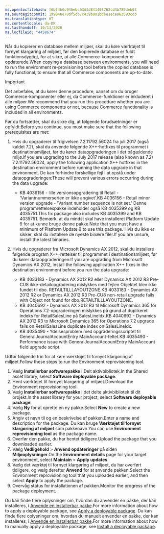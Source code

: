 ```yaml
---
ms.openlocfilehash: f6bf4b6c946ebc63d3d84140f762cd4b789deb03
ms.sourcegitcommit: 199848e78df5cb7c439b001bdbe1ece963593cdb
ms.translationtype: HT
ms.contentlocale: da-DK
ms.lasthandoff: 10/13/2020
ms.locfileid: "4458674"
---
```

<span data-ttu-id="4c0f5-101">Når du kopierer en database mellem miljøer, skal du køre værktøjet til fornyet klargøring af miljøet, før den kopierede database er fuldt funktionsdygtigt, for at sikre, at alle Commerce-komponenter er opdaterede.</span><span class="sxs-lookup"><span data-stu-id="4c0f5-101">When copying a database between environments, you will need to run the environment re-provisioning tool before the copied database is fully functional, to ensure that all Commerce components are up-to-date.</span></span>

> [!IMPORTANT]
> <span data-ttu-id="4c0f5-102">Det anbefales, at du kører denne procedure, uanset om du bruger Commerce-komponenter eller ej, da Commerce-funktioner er inkluderet i alle miljøer.</span><span class="sxs-lookup"><span data-stu-id="4c0f5-102">We recommend that you run this procedure whether you are using Commerce components or not, because Commerce functionality is included in all environments.</span></span> 

<span data-ttu-id="4c0f5-103">Før du fortsætter, skal du sikre dig, at følgende forudsætninger er opfyldt:</span><span class="sxs-lookup"><span data-stu-id="4c0f5-103">Before you continue, you must make sure that the following prerequisites are met:</span></span>
1. <span data-ttu-id="4c0f5-104">Hvis du opgraderer til frigivelsen 7.2.11792.56024 fra juli 2017 (også kaldet 7.2), skal du anvende følgende X++-hotfixes til programmet i destinationsmiljøet, før du kører dataopgraderingen i det pågældende miljø.</span><span class="sxs-lookup"><span data-stu-id="4c0f5-104">If you are upgrading to the July 2017 release (also known as 7.2) 7.2.11792.56024, apply the following application X++ hotfixes in the destination environment before running the data upgrade in that environment.</span></span> <span data-ttu-id="4c0f5-105">De kan forhindre forskellige fejl i at opstå under dataopgraderingen:</span><span class="sxs-lookup"><span data-stu-id="4c0f5-105">These will prevent various errors occurring during the data upgrade:</span></span>

    - <span data-ttu-id="4c0f5-106">KB 4036156 - lille versionsopgradering til Retail - 'Variantnummerserien er ikke angivet'.</span><span class="sxs-lookup"><span data-stu-id="4c0f5-106">KB 4036156 - Retail minor version upgrade - 'Variant number sequence is not set.'</span></span> <span data-ttu-id="4c0f5-107">Denne programrettelsespakke indeholder også KB 4035399 og KB 4035751.</span><span class="sxs-lookup"><span data-stu-id="4c0f5-107">This fix package also includes KB 4035399 and KB 4035751.</span></span> <span data-ttu-id="4c0f5-108">Bemærk, at du mindst skal have installeret Platform Update 9 for at kunne bruge denne pakke.</span><span class="sxs-lookup"><span data-stu-id="4c0f5-108">Note that you must have a minimum of Platform Update 9 to use this package.</span></span> <span data-ttu-id="4c0f5-109">Hvis du ikke er sikker, skal du installere de nyeste binære filer.</span><span class="sxs-lookup"><span data-stu-id="4c0f5-109">If you are unsure, install the latest binaries.</span></span>
    
2. <span data-ttu-id="4c0f5-110">Hvis du opgraderer fra Microsoft Dynamics AX 2012, skal du installere følgende program X++-rettelser til programmet i destinationsmiljøet, før du kører dataopgraderingen:</span><span class="sxs-lookup"><span data-stu-id="4c0f5-110">If you are upgrading from Microsoft Dynamics AX 2012, install the following application X++ fixes in the destination environment before you run the data upgrade:</span></span>
    - <span data-ttu-id="4c0f5-111">KB 4033183 - Dynamics AX 2012 R2 eller Dynamics AX 2012 R3 Pre-CU8 ikke-detailopgradering mislykkes med fejlen Objektet blev ikke fundet til dbo. RETAILTILLLAYOUTZONE.</span><span class="sxs-lookup"><span data-stu-id="4c0f5-111">KB 4033183 - Dynamics AX 2012 R2 or Dynamics AX 2012 R3 Pre-CU8 non-retail upgrade fails with Object not found for dbo.RETAILTILLLAYOUTZONE.</span></span>
    - <span data-ttu-id="4c0f5-112">KB 4040692 - Dynamics AX 2012 R3 til Microsoft Dynamics 365 for Operations 7.2-opgraderingen mislykkes på grund af duplikeret indeks for RetailSalesLine på SalesLineIdx.</span><span class="sxs-lookup"><span data-stu-id="4c0f5-112">KB 4040692 - Dynamics AX 2012 R3 to Microsoft Dynamics 365 for Operations 7.2 upgrade fails on RetailSalesLine duplicate index on SalesLineIdx.</span></span>
    - <span data-ttu-id="4c0f5-113">KB 4035490 - Ydelsesproblem med opgraderingsscriptet til GeneralJournalAccountEntry MainAccount-feltet.</span><span class="sxs-lookup"><span data-stu-id="4c0f5-113">KB 4035490 - Performance issue with GeneralJournalAccountEntry MainAccount field upgrade script.</span></span>


<span data-ttu-id="4c0f5-114">Udfør følgende trin for at køre værktøjet til fornyet klargøring af miljøet.</span><span class="sxs-lookup"><span data-stu-id="4c0f5-114">Follow these steps to run the Environment reprovisioning tool.</span></span>

1. <span data-ttu-id="4c0f5-115">Vælg **Installerbar softwarepakke** i Delt aktivbibliotek.</span><span class="sxs-lookup"><span data-stu-id="4c0f5-115">In the Shared asset library, select **Software deployable package**.</span></span>
2. <span data-ttu-id="4c0f5-116">Hent værktøjet til fornyet klargøring af miljøet.</span><span class="sxs-lookup"><span data-stu-id="4c0f5-116">Download the Environment reprovisioning tool.</span></span>
3. <span data-ttu-id="4c0f5-117">Vælg **Installerbar softwarepakke** i det delte aktivbibliotek til dit projekt.</span><span class="sxs-lookup"><span data-stu-id="4c0f5-117">In the asset library for your project, select **Software deployable package**.</span></span>
4. <span data-ttu-id="4c0f5-118">Vælg **Ny** for at oprette en ny pakke.</span><span class="sxs-lookup"><span data-stu-id="4c0f5-118">Select **New** to create a new package.</span></span>
5. <span data-ttu-id="4c0f5-119">Angiv et navn til og en beskrivelse af pakken.</span><span class="sxs-lookup"><span data-stu-id="4c0f5-119">Enter a name and description for the package.</span></span> <span data-ttu-id="4c0f5-120">Du kan bruge **Værktøjet til fornyet klargøring af miljøet** som pakkenavn.</span><span class="sxs-lookup"><span data-stu-id="4c0f5-120">You can use **Environment reprovisioning tool** as the package name.</span></span>
6. <span data-ttu-id="4c0f5-121">Overfør den pakke, du har hentet tidligere.</span><span class="sxs-lookup"><span data-stu-id="4c0f5-121">Upload the package that you downloaded earlier.</span></span>
7. <span data-ttu-id="4c0f5-122">Vælg **Vedligehold** > **Anvend opdateringer** på siden **Miljøoplysninger**.</span><span class="sxs-lookup"><span data-stu-id="4c0f5-122">On the **Environment details** page for your target environment, select **Maintain** > **Apply updates**.</span></span>
8. <span data-ttu-id="4c0f5-123">Vælg det værktøj til fornyet klargøring af miljøet, du har overført tidligere, og vælg derefter **Anvend** for at anvende pakken.</span><span class="sxs-lookup"><span data-stu-id="4c0f5-123">Select the Environment reprovisioning tool that you uploaded earlier, and then select **Apply** to apply the package.</span></span>
9. <span data-ttu-id="4c0f5-124">Overvåg status for installationen af pakken.</span><span class="sxs-lookup"><span data-stu-id="4c0f5-124">Monitor the progress of the package deployment.</span></span> 

<span data-ttu-id="4c0f5-125">Du kan finde flere oplysninger om, hvordan du anvender en pakke, der kan installeres, i [Anvende en installerbar pakke](../deployment/create-apply-deployable-package.md).</span><span class="sxs-lookup"><span data-stu-id="4c0f5-125">For more information about how to apply a deployable package, see [Apply a deployable package](../deployment/create-apply-deployable-package.md).</span></span> <span data-ttu-id="4c0f5-126">Du kan finde flere oplysninger om, hvordan du manuelt anvender en pakke, der kan installeres, i [Anvende en installerbar pakke](../deployment/install-deployable-package.md).</span><span class="sxs-lookup"><span data-stu-id="4c0f5-126">For more information about how to manually apply a deployable package, see [Install a deployable package](../deployment/install-deployable-package.md).</span></span>
